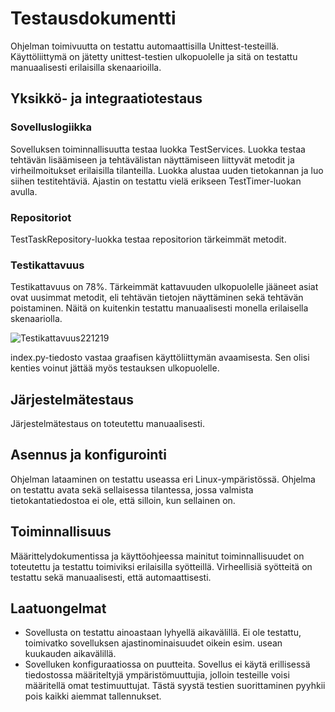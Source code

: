 # Testausdokumentti

Ohjelman toimivuutta on testattu automaattisilla Unittest-testeillä. Käyttöliittymä on jätetty unittest-testien ulkopuolelle ja sitä on testattu manuaalisesti erilaisilla skenaarioilla.

## Yksikkö- ja integraatiotestaus

### Sovelluslogiikka

Sovelluksen toiminnallisuutta testaa luokka TestServices. Luokka testaa tehtävän lisäämiseen ja tehtävälistan näyttämiseen liittyvät metodit ja virheilmoitukset erilaisilla tilanteilla. Luokka alustaa uuden tietokannan ja luo siihen testitehtäviä. Ajastin on testattu vielä erikseen TestTimer-luokan avulla.

### Repositoriot

TestTaskRepository-luokka testaa repositorion tärkeimmät metodit.

### Testikattavuus

Testikattavuus on 78%. Tärkeimmät kattavuuden ulkopuolelle jääneet asiat ovat uusimmat metodit, eli tehtävän tietojen näyttäminen sekä tehtävän poistaminen. Näitä on kuitenkin testattu manuaalisesti monella erilaisella skenaariolla.

![Testikattavuus221219](https://user-images.githubusercontent.com/117164741/208426748-613f3644-3c47-455a-a6c4-320c6c852c67.JPG)

index.py-tiedosto vastaa graafisen käyttöliittymän avaamisesta. Sen olisi kenties voinut jättää myös testauksen ulkopuolelle.

## Järjestelmätestaus

Järjestelmätestaus on toteutettu manuaalisesti.

## Asennus ja konfigurointi

Ohjelman lataaminen on testattu useassa eri Linux-ympäristössä.
Ohjelma on testattu avata sekä sellaisessa tilantessa, jossa valmista tietokantatiedostoa ei ole, että silloin, kun sellainen on.

## Toiminnallisuus

Määrittelydokumentissa ja käyttöohjeessa mainitut toiminnallisuudet on toteutettu ja testattu toimiviksi erilaisilla syötteillä. Virheellisiä syötteitä on testattu sekä manuaalisesti, että automaattisesti.

## Laatuongelmat

- Sovellusta on testattu ainoastaan lyhyellä aikavälillä. Ei ole testattu, toimivatko sovelluksen ajastinominaisuudet oikein esim. usean kuukauden aikavälillä.
- Sovelluken konfiguraatiossa on puutteita. Sovellus ei käytä erillisessä tiedostossa määriteltyjä ympäristömuuttujia, jolloin testeille voisi määritellä omat testimuuttujat. Tästä syystä testien suorittaminen pyyhkii pois kaikki aiemmat tallennukset.
